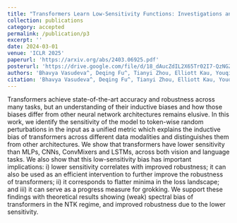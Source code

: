 ```yaml
---
title: "Transformers Learn Low-Sensitivity Functions: Investigations and Implications"
collection: publications
category: accepted
permalink: /publication/p3
excerpt: ''
date: 2024-03-01
venue: 'ICLR 2025'
paperurl: 'https://arxiv.org/abs/2403.06925.pdf'
posterurl: 'https://drive.google.com/file/d/18_dAucZdIL2X65Tr02I7-QzNGZq_wHMX/view?usp=share_link'
authors: 'Bhavya Vasudeva^, Deqing Fu^, Tianyi Zhou, Elliott Kau, Youqi Huang, Vatsal Sharan'
citation: 'Bhavya Vasudeva^, Deqing Fu^, Tianyi Zhou, Elliott Kau, Youqi Huang, Vatsal Sharan. &quot;Transformers Learn Low-Sensitivity Functions: Investigations and Implications.&quot; <i>ICLR 2025</i>.'
---
```


Transformers achieve state-of-the-art accuracy and robustness across many tasks, but an understanding of their inductive biases and how those biases differ from other neural network architectures remains elusive. In this work, we identify the sensitivity of the model to token-wise random perturbations in the input as a unified metric which explains the inductive bias of transformers across different data modalities and distinguishes them from other architectures. We show that transformers have lower sensitivity than MLPs, CNNs, ConvMixers and LSTMs, across both vision and language tasks. We also show that this low-sensitivity bias has important implications: i) lower sensitivity correlates with improved robustness; it can also be used as an efficient intervention to further improve the robustness of transformers; ii) it corresponds to flatter minima in the loss landscape; and iii) it can serve as a progress measure for grokking. We support these findings with theoretical results showing (weak) spectral bias of transformers in the NTK regime, and improved robustness due to the lower sensitivity.
